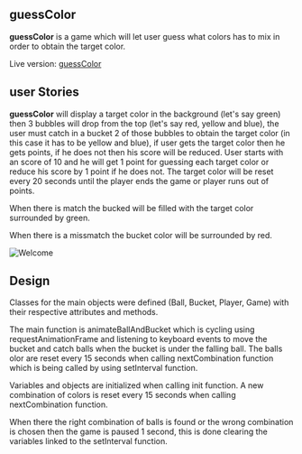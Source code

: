 ## guessColor
**guessColor** is a game which will let user guess what colors has to mix in order to obtain the target color.

Live version: [guessColor](http://splendid-cough.surge.sh/ "guessColor Homepage")


## user Stories
**guessColor** will display a target color in the background (let's say green) then 3 bubbles will drop from the top (let's say red, yellow and blue), the user must catch in a bucket 2 of those bubbles to obtain the target color (in this case it has to be yellow and blue), if user gets the target color then he gets points, if he does not then his score will be reduced.
User starts with an score of 10 and he will get 1 point for guessing each target color or reduce his score by 1 point if he does not.
The target color will be reset every 20 seconds until the player ends the game or player runs out of points. 

When there is match the bucked will be filled with the target color surrounded by green.

When there is a missmatch the bucket color will be surrounded by red.

![Welcome](https://github.com/jsnavarr/guessColor/public/static/images/guessColorMS.png)

## Design
Classes for the main objects were defined (Ball, Bucket, Player, Game) with their respective attributes and methods. 

The main function is animateBallAndBucket which is cycling using requestAnimationFrame and listening to keyboard events to move the bucket and catch balls when the bucket is under the falling ball. The balls olor are reset every 15 seconds when calling nextCombination function which is being called by using setInterval function.

Variables and objects are initialized when calling init function. A new combination of colors is reset every 15 seconds when calling nextCombination function.

When there the right combination of balls is found or the wrong combination is chosen then the game is paused 1 second, this is done clearing the variables linked to the setInterval function.





